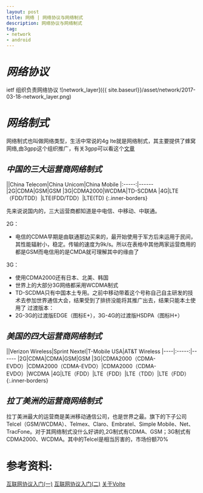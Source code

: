 ```yaml
---
layout: post
title: 网络 | 网络协议与网络制式
description: 网络协议与网络制式
tag: 
- network
- android
---
```


# *网络协议*
ietf 组织负责网络协议
![network_layer]({{ site.baseurl}}/asset/network/2017-03-18-network_layer.png)

# *网络制式*
网络制式也叫做网络类型，生活中常说的4g lte就是网络制式，其主要提供了蜂窝网络,由3gpp这个组织推广，有关3gpp可以看这个[文章](https://baike.baidu.com/item/3GPP/2373775#:~:text=3GPP%E7%AE%80%E4%BB%8B&text=3GPP%E6%88%90%E7%AB%8B%E4%BA%8E1998%E5%B9%B4,%E5%85%A5%E6%8A%80%E6%9C%AF%EF%BC%8C%E4%B8%BB%E8%A6%81%E6%98%AFUMTS%E3%80%82)

## *中国的三大运营商网络制式*

||China Telecom|China Unicom|China Mobile
|:-----:|------
|2G|CDMA|GSM|GSM
|3G|CDMA2000|WCDMA|TD-SCDMA
|4G|LTE（FDD/TDD）|LTE(FDD/TDD）|LTE(TD)
{:.inner-borders}


先来说说国内的，三大运营商都知道是中电信、中移动、中联通。

2G：
- 电信的CDMA早期是由联通那边买来的，最开始使用于军方后来运用于民间，其性能辐射小，稳定。传输的速度为9k/s。所以在表格中其他两家运营商用的都是GSM而电信用的是CMDA就可理解其中的缘由了

3G：
- 使用CDMA2000还有日本、北美、韩国
- 世界上的大部分3G网络都采用WCDMA制式
- TD-SCDMA只有中国本土专用。之前中移动带着这个号称自己自主研发的技术去参加世界通信大会，结果受到了排挤没能将其推广出去，结果只能本土使用了
过渡版本：
- 2G-3G的过渡版EDGE（图标E+），3G-4G的过渡版HSDPA（图标H+）


## *美国的四大运营商网络制式*

||Verizon Wireless|Sprint Nextel|T-Mobile USA|AT&T Wireless
|----|:-----:|------
|2G|CDMA|CDMA|GSM|GSM
|3G|CDMA2000（CDMA-EVDO）|CDMA2000（CDMA-EVDO）|CDMA2000（CDMA-EVDO）|WCDMA
|4G|LTE（FDD）|LTE（FDD）|LTE（TDD）|LTE（FDD）
{:.inner-borders}

## *拉丁美洲的运营商网络制式*
拉丁美洲最大的运营商是美洲移动通信公司，也是世界之最。旗下的下子公司Telcel（GSM/WCDMA）、Telmex、Claro、Embratel、Simple Mobile、Net、TracFone。对于其网络制式没什么好讲的,2G制式有CDMA、GSM；3G制式有CDMA2000、WCDMA。其中的Telcel是相当厉害的，市场份额70%



# 参考资料:
[互联网协议入门(一)](http://www.ruanyifeng.com/blog/2012/05/internet_protocol_suite_part_i.html)
[互联网协议入门(二)](http://www.ruanyifeng.com/blog/2012/06/internet_protocol_suite_part_ii.html)
[关于Volte](http://www.10tiao.com/html/694/201703/2652509425/1.html)